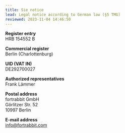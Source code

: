 ```yaml
---
title: Sie notice
lead: Legal notice according to German law (§5 TMG)
reviewed: 2023-11-04 14:46:50
---
```


**Register entry**  
HRB 154552 B  

**Commercial register**  
Berlin (Charlottenburg)

**UID (VAT IN)**  
DE292700027

**Authorized representatives**  
Frank Lämmer

**Postal address**  
fortrabbit GmbH  
Görlitzer Str. 52  
10997 Berlin

**E-mail address**  
<info@fortrabbit.com>

